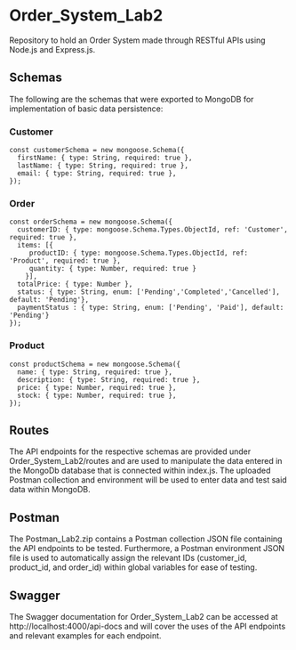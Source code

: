 # Order_System_Lab2
Repository to hold an Order System made through RESTful APIs using Node.js and Express.js.

## Schemas
The following are the schemas that were exported to MongoDB for implementation of basic data persistence:

### Customer
```
const customerSchema = new mongoose.Schema({
  firstName: { type: String, required: true },
  lastName: { type: String, required: true },
  email: { type: String, required: true },
});
```

### Order
```
const orderSchema = new mongoose.Schema({
  customerID: { type: mongoose.Schema.Types.ObjectId, ref: 'Customer', required: true },
  items: [{
     productID: { type: mongoose.Schema.Types.ObjectId, ref: 'Product', required: true },
     quantity: { type: Number, required: true }
    }],
  totalPrice: { type: Number },
  status: { type: String, enum: ['Pending','Completed','Cancelled'], default: 'Pending'},
  paymentStatus : { type: String, enum: ['Pending', 'Paid'], default: 'Pending'}
});
```

### Product
```
const productSchema = new mongoose.Schema({
  name: { type: String, required: true },
  description: { type: String, required: true },
  price: { type: Number, required: true },
  stock: { type: Number, required: true },
});
```

## Routes
The API endpoints for the respective schemas are provided under Order_System_Lab2/routes and are used to manipulate the data entered in the MongoDb database that is connected within index.js. The uploaded Postman collection and environment will be used to enter data and test said data within MongoDB.

## Postman
The Postman_Lab2.zip contains a Postman collection JSON file containing the API endpoints to be tested. Furthermore, a Postman environment JSON file is used to automatically assign the relevant IDs (customer_id, product_id, and order_id) within global variables for ease of testing. 

## Swagger
The Swagger documentation for Order_System_Lab2 can be accessed at http://localhost:4000/api-docs and will cover the uses of the API endpoints and relevant examples for each endpoint.
